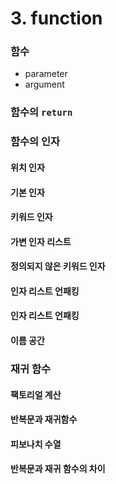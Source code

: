 # 3. function

### 함수

- parameter
- argument

### 함수의 `return`

### 함수의 인자

#### 위치 인자

#### 기본 인자

#### 키워드 인자

#### 가변 인자 리스트

#### 정의되지 않은 키워드 인자

#### 인자 리스트 언패킹

#### 인자 리스트 언패킹

#### 이름 공간

### 재귀 함수

#### 팩토리얼 계산

#### 반복문과 재귀함수

#### 피보나치 수열

#### 반복문과 재귀 함수의 차이